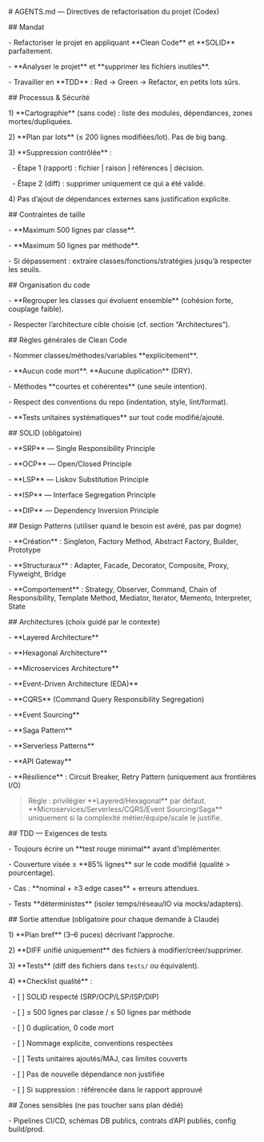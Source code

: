 \# AGENTS.md — Directives de refactorisation du projet (Codex)



\## Mandat

\- Refactoriser le projet en appliquant \*\*Clean Code\*\* et \*\*SOLID\*\* parfaitement.

\- \*\*Analyser le projet\*\* et \*\*supprimer les fichiers inutiles\*\*.

\- Travailler en \*\*TDD\*\* : Red → Green → Refactor, en petits lots sûrs.



\## Processus \& Sécurité

1\) \*\*Cartographie\*\* (sans code) : liste des modules, dépendances, zones mortes/dupliquées.

2\) \*\*Plan par lots\*\* (≤ 200 lignes modifiées/lot). Pas de big bang.

3\) \*\*Suppression contrôlée\*\* :

&nbsp;  - Étape 1 (rapport) : fichier | raison | références | décision.

&nbsp;  - Étape 2 (diff) : supprimer uniquement ce qui a été validé.

4\) Pas d’ajout de dépendances externes sans justification explicite.



\## Contraintes de taille

\- \*\*Maximum 500 lignes par classe\*\*.

\- \*\*Maximum 50 lignes par méthode\*\*.

\- Si dépassement : extraire classes/fonctions/stratégies jusqu’à respecter les seuils.



\## Organisation du code

\- \*\*Regrouper les classes qui évoluent ensemble\*\* (cohésion forte, couplage faible).

\- Respecter l’architecture cible choisie (cf. section “Architectures”).



\## Règles générales de Clean Code

\- Nommer classes/méthodes/variables \*\*explicitement\*\*.

\- \*\*Aucun code mort\*\*. \*\*Aucune duplication\*\* (DRY).

\- Méthodes \*\*courtes et cohérentes\*\* (une seule intention).

\- Respect des conventions du repo (indentation, style, lint/format).

\- \*\*Tests unitaires systématiques\*\* sur tout code modifié/ajouté.



\## SOLID (obligatoire)

\- \*\*SRP\*\* — Single Responsibility Principle

\- \*\*OCP\*\* — Open/Closed Principle

\- \*\*LSP\*\* — Liskov Substitution Principle

\- \*\*ISP\*\* — Interface Segregation Principle

\- \*\*DIP\*\* — Dependency Inversion Principle



\## Design Patterns (utiliser quand le besoin est avéré, pas par dogme)

\- \*\*Création\*\* : Singleton, Factory Method, Abstract Factory, Builder, Prototype

\- \*\*Structuraux\*\* : Adapter, Facade, Decorator, Composite, Proxy, Flyweight, Bridge

\- \*\*Comportement\*\* : Strategy, Observer, Command, Chain of Responsibility, Template Method, Mediator, Iterator, Memento, Interpreter, State



\## Architectures (choix guidé par le contexte)

\- \*\*Layered Architecture\*\*

\- \*\*Hexagonal Architecture\*\*

\- \*\*Microservices Architecture\*\*

\- \*\*Event-Driven Architecture (EDA)\*\*

\- \*\*CQRS\*\* (Command Query Responsibility Segregation)

\- \*\*Event Sourcing\*\*

\- \*\*Saga Pattern\*\*

\- \*\*Serverless Patterns\*\*

\- \*\*API Gateway\*\*

\- \*\*Résilience\*\* : Circuit Breaker, Retry Pattern (uniquement aux frontières I/O)



> Règle : privilégier \*\*Layered/Hexagonal\*\* par défaut. \*\*Microservices/Serverless/CQRS/Event Sourcing/Saga\*\* uniquement si la complexité métier/équipe/scale le justifie.



\## TDD — Exigences de tests

\- Toujours écrire un \*\*test rouge minimal\*\* avant d’implémenter.

\- Couverture visée ≥ \*\*85% lignes\*\* sur le code modifié (qualité > pourcentage).

\- Cas : \*\*nominal + ≥3 edge cases\*\* + erreurs attendues.

\- Tests \*\*déterministes\*\* (isoler temps/réseau/IO via mocks/adapters).



\## Sortie attendue (obligatoire pour chaque demande à Claude)

1\) \*\*Plan bref\*\* (3–6 puces) décrivant l’approche.

2\) \*\*DIFF unifié uniquement\*\* des fichiers à modifier/créer/supprimer.

3\) \*\*Tests\*\* (diff des fichiers dans `tests/` ou équivalent).

4\) \*\*Checklist qualité\*\* :

&nbsp;  - \[ ] SOLID respecté (SRP/OCP/LSP/ISP/DIP)

&nbsp;  - \[ ] ≤ 500 lignes par classe / ≤ 50 lignes par méthode

&nbsp;  - \[ ] 0 duplication, 0 code mort

&nbsp;  - \[ ] Nommage explicite, conventions respectées

&nbsp;  - \[ ] Tests unitaires ajoutés/MAJ, cas limites couverts

&nbsp;  - \[ ] Pas de nouvelle dépendance non justifiée

&nbsp;  - \[ ] Si suppression : référencée dans le rapport approuvé



\## Zones sensibles (ne pas toucher sans plan dédié)

\- Pipelines CI/CD, schémas DB publics, contrats d’API publiés, config build/prod.



